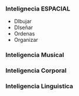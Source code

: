 ### Intelignecia ESPACIAL
* DIbujar 
* DIseñar
* Ordenas
* Organizar
### Inteligencia Musical
### Inteligencia Corporal
### Inteligencia Linguistica
<!--stackedit_data:
eyJoaXN0b3J5IjpbLTEzODY1NjY0MjksLTE4NDA2NDMyODRdfQ
==
-->